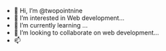 - 👋 Hi, I’m @twopointnine
- 👀 I’m interested in Web development...
- 🌱 I’m currently learning ...
- 💞️ I’m looking to collaborate on web development...
- 📫 

<!---
twopointnine/twopointnine is a ✨ special ✨ repository because its `README.md` (this file) appears on your GitHub profile.
You can click the Preview link to take a look at your changes.
--->
